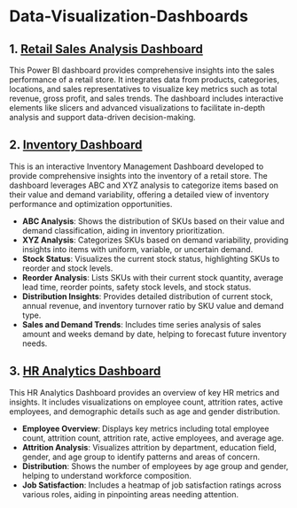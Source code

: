 # Data-Visualization-Dashboards
## 1. [Retail Sales Analysis Dashboard](https://app.powerbi.com/view?r=eyJrIjoiNmMwNDhmYjItZDI3Yi00ZThhLWI4MDQtOWYzMWNiNzkxMjgwIiwidCI6IjE3ZjFhODdlLTJhMjUtNGVhYS1iOWRmLTlkNDM5MDM0YjA4MCIsImMiOjF9)
This Power BI dashboard provides comprehensive insights into the sales performance of a retail store. It integrates data from products, categories, locations, and sales representatives to visualize key metrics such as total revenue, gross profit, and sales trends. The dashboard includes interactive elements like slicers and advanced visualizations to facilitate in-depth analysis and support data-driven decision-making.

## 2. [Inventory Dashboard](https://app.powerbi.com/view?r=eyJrIjoiNzMwYzIwOWMtZDViNy00ZjgzLTk1OTEtY2RhY2Y4OGYxMTZkIiwidCI6IjE3ZjFhODdlLTJhMjUtNGVhYS1iOWRmLTlkNDM5MDM0YjA4MCIsImMiOjF9)
This is an interactive Inventory Management Dashboard developed to provide comprehensive insights into the inventory of a retail store. The dashboard leverages ABC and XYZ analysis to categorize items based on their value and demand variability, offering a detailed view of inventory performance and optimization opportunities.

- **ABC Analysis**: Shows the distribution of SKUs based on their value and demand classification, aiding in inventory prioritization.
- **XYZ Analysis**: Categorizes SKUs based on demand variability, providing insights into items with uniform, variable, or uncertain demand.
-  **Stock Status**: Visualizes the current stock status, highlighting SKUs to reorder and stock levels.
- **Reorder Analysis**: Lists SKUs with their current stock quantity, average lead time, reorder points, safety stock levels, and stock status.
- **Distribution Insights**: Provides detailed distribution of current stock, annual revenue, and inventory turnover ratio by SKU value and demand type.
- **Sales and Demand Trends**: Includes time series analysis of sales amount and weeks demand by date, helping to forecast future inventory needs.

## 3. [HR Analytics Dashboard](https://public.tableau.com/app/profile/yoshitha.meesala/viz/HRAnalyticsDashboard_17202715158950/HRANALYTICSDASHBOARD?publish=yes)
This HR Analytics Dashboard provides an overview of key HR metrics and insights. It includes visualizations on employee count, attrition rates, active employees, and demographic details such as age and gender distribution. 

- **Employee Overview**: Displays key metrics including total employee count, attrition count, attrition rate, active employees, and average age.
- **Attrition Analysis**: Visualizes attrition by department, education field, gender, and age group to identify patterns and areas of concern.
- **Distribution**: Shows the number of employees by age group and gender, helping to understand workforce composition.
- **Job Satisfaction**: Includes a heatmap of job satisfaction ratings across various roles, aiding in pinpointing areas needing attention.
